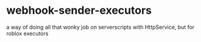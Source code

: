 # webhook-sender-executors
a way of doing all that wonky job on serverscripts with HttpService, but for roblox executors
